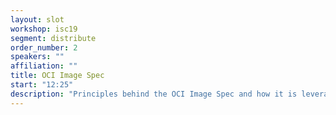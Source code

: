 ```yaml
---
layout: slot
workshop: isc19
segment: distribute
order_number: 2
speakers: ""
affiliation: ""
title: OCI Image Spec
start: "12:25"
description: "Principles behind the OCI Image Spec and how it is leveraged."
---
```

